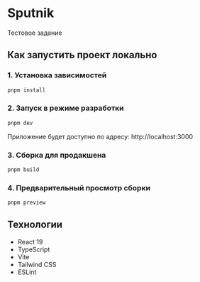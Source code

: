 # Sputnik

Тестовое задание

## Как запустить проект локально

### 1. Установка зависимостей

```bash
pnpm install
```

### 2. Запуск в режиме разработки

```bash
pnpm dev
```

Приложение будет доступно по адресу: http://localhost:3000

### 3. Сборка для продакшена

```bash
pnpm build
```

### 4. Предварительный просмотр сборки

```bash
pnpm preview
```

## Технологии

- React 19
- TypeScript
- Vite
- Tailwind CSS
- ESLint

